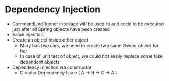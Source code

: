 # Dependency Injection

* CommandLineRunner interface will be used to add code to be executed just after all Spring objects have been created
* Value injection
* Create an object inside other object
  * Mary has two cars, we need to create two same Owner object for her
  * In case of unit test of object, we could not easily replace some fake dependent objects
* Dependency injection via constructor
  * Circular Dependency Issue ( A -> B -> C -> A )
